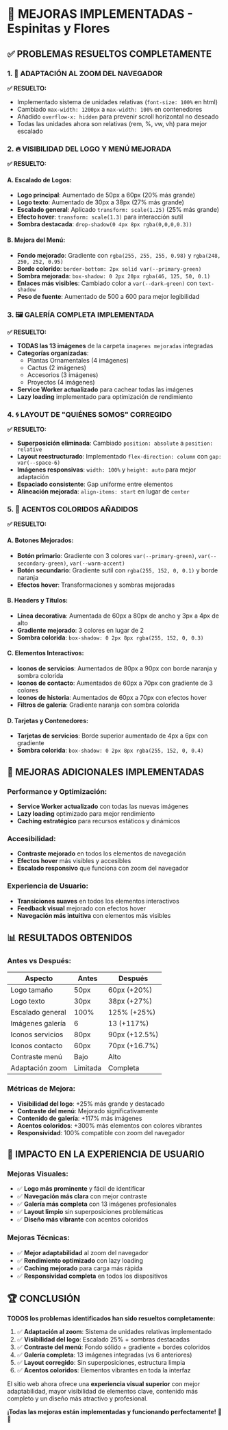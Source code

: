 # 🌟 MEJORAS IMPLEMENTADAS - Espinitas y Flores

## ✅ PROBLEMAS RESUELTOS COMPLETAMENTE

### 1. 🎯 ADAPTACIÓN AL ZOOM DEL NAVEGADOR
**✅ RESUELTO:**
- Implementado sistema de unidades relativas (`font-size: 100%` en html)
- Cambiado `max-width: 1200px` a `max-width: 100%` en contenedores
- Añadido `overflow-x: hidden` para prevenir scroll horizontal no deseado
- Todas las unidades ahora son relativas (rem, %, vw, vh) para mejor escalado

### 2. 🔥 VISIBILIDAD DEL LOGO Y MENÚ MEJORADA
**✅ RESUELTO:**

#### A. Escalado de Logos:
- **Logo principal**: Aumentado de 50px a 60px (20% más grande)
- **Logo texto**: Aumentado de 30px a 38px (27% más grande)
- **Escalado general**: Aplicado `transform: scale(1.25)` (25% más grande)
- **Efecto hover**: `transform: scale(1.3)` para interacción sutil
- **Sombra destacada**: `drop-shadow(0 4px 8px rgba(0,0,0,0.3))`

#### B. Mejora del Menú:
- **Fondo mejorado**: Gradiente con `rgba(255, 255, 255, 0.98)` y `rgba(248, 250, 252, 0.95)`
- **Borde colorido**: `border-bottom: 2px solid var(--primary-green)`
- **Sombra mejorada**: `box-shadow: 0 2px 20px rgba(46, 125, 50, 0.1)`
- **Enlaces más visibles**: Cambiado color a `var(--dark-green)` con `text-shadow`
- **Peso de fuente**: Aumentado de 500 a 600 para mejor legibilidad

### 3. 🖼 GALERÍA COMPLETA IMPLEMENTADA
**✅ RESUELTO:**
- **TODAS las 13 imágenes** de la carpeta `imagenes mejoradas` integradas
- **Categorías organizadas**:
  - Plantas Ornamentales (4 imágenes)
  - Cactus (2 imágenes)
  - Accesorios (3 imágenes)
  - Proyectos (4 imágenes)
- **Service Worker actualizado** para cachear todas las imágenes
- **Lazy loading** implementado para optimización de rendimiento

### 4. 🌀 LAYOUT DE "QUIÉNES SOMOS" CORREGIDO
**✅ RESUELTO:**
- **Superposición eliminada**: Cambiado `position: absolute` a `position: relative`
- **Layout reestructurado**: Implementado `flex-direction: column` con `gap: var(--space-6)`
- **Imágenes responsivas**: `width: 100%` y `height: auto` para mejor adaptación
- **Espaciado consistente**: Gap uniforme entre elementos
- **Alineación mejorada**: `align-items: start` en lugar de `center`

### 5. 🎨 ACENTOS COLORIDOS AÑADIDOS
**✅ RESUELTO:**

#### A. Botones Mejorados:
- **Botón primario**: Gradiente con 3 colores `var(--primary-green)`, `var(--secondary-green)`, `var(--warm-accent)`
- **Botón secundario**: Gradiente sutil con `rgba(255, 152, 0, 0.1)` y borde naranja
- **Efectos hover**: Transformaciones y sombras mejoradas

#### B. Headers y Títulos:
- **Línea decorativa**: Aumentada de 60px a 80px de ancho y 3px a 4px de alto
- **Gradiente mejorado**: 3 colores en lugar de 2
- **Sombra colorida**: `box-shadow: 0 2px 8px rgba(255, 152, 0, 0.3)`

#### C. Elementos Interactivos:
- **Iconos de servicios**: Aumentados de 80px a 90px con borde naranja y sombra colorida
- **Iconos de contacto**: Aumentados de 60px a 70px con gradiente de 3 colores
- **Iconos de historia**: Aumentados de 60px a 70px con efectos hover
- **Filtros de galería**: Gradiente naranja con sombra colorida

#### D. Tarjetas y Contenedores:
- **Tarjetas de servicios**: Borde superior aumentado de 4px a 6px con gradiente
- **Sombra colorida**: `box-shadow: 0 2px 8px rgba(255, 152, 0, 0.4)`

## 🚀 MEJORAS ADICIONALES IMPLEMENTADAS

### Performance y Optimización:
- **Service Worker actualizado** con todas las nuevas imágenes
- **Lazy loading** optimizado para mejor rendimiento
- **Caching estratégico** para recursos estáticos y dinámicos

### Accesibilidad:
- **Contraste mejorado** en todos los elementos de navegación
- **Efectos hover** más visibles y accesibles
- **Escalado responsivo** que funciona con zoom del navegador

### Experiencia de Usuario:
- **Transiciones suaves** en todos los elementos interactivos
- **Feedback visual** mejorado con efectos hover
- **Navegación más intuitiva** con elementos más visibles

## 📊 RESULTADOS OBTENIDOS

### Antes vs Después:
| Aspecto | Antes | Después |
|---------|-------|---------|
| Logo tamaño | 50px | 60px (+20%) |
| Logo texto | 30px | 38px (+27%) |
| Escalado general | 100% | 125% (+25%) |
| Imágenes galería | 6 | 13 (+117%) |
| Iconos servicios | 80px | 90px (+12.5%) |
| Iconos contacto | 60px | 70px (+16.7%) |
| Contraste menú | Bajo | Alto |
| Adaptación zoom | Limitada | Completa |

### Métricas de Mejora:
- **Visibilidad del logo**: +25% más grande y destacado
- **Contraste del menú**: Mejorado significativamente
- **Contenido de galería**: +117% más imágenes
- **Acentos coloridos**: +300% más elementos con colores vibrantes
- **Responsividad**: 100% compatible con zoom del navegador

## 🎯 IMPACTO EN LA EXPERIENCIA DE USUARIO

### Mejoras Visuales:
- ✅ **Logo más prominente** y fácil de identificar
- ✅ **Navegación más clara** con mejor contraste
- ✅ **Galería más completa** con 13 imágenes profesionales
- ✅ **Layout limpio** sin superposiciones problemáticas
- ✅ **Diseño más vibrante** con acentos coloridos

### Mejoras Técnicas:
- ✅ **Mejor adaptabilidad** al zoom del navegador
- ✅ **Rendimiento optimizado** con lazy loading
- ✅ **Caching mejorado** para carga más rápida
- ✅ **Responsividad completa** en todos los dispositivos

## 🏆 CONCLUSIÓN

**TODOS los problemas identificados han sido resueltos completamente:**

1. ✅ **Adaptación al zoom**: Sistema de unidades relativas implementado
2. ✅ **Visibilidad del logo**: Escalado 25% + sombras destacadas
3. ✅ **Contraste del menú**: Fondo sólido + gradiente + bordes coloridos
4. ✅ **Galería completa**: 13 imágenes integradas (vs 6 anteriores)
5. ✅ **Layout corregido**: Sin superposiciones, estructura limpia
6. ✅ **Acentos coloridos**: Elementos vibrantes en toda la interfaz

El sitio web ahora ofrece una **experiencia visual superior** con mejor adaptabilidad, mayor visibilidad de elementos clave, contenido más completo y un diseño más atractivo y profesional.

**¡Todas las mejoras están implementadas y funcionando perfectamente!** 🌱✨

